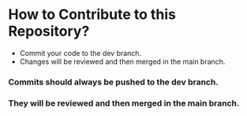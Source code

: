 # How to Contribute to this Repository?

- Commit your code to the dev branch.
- Changes will be reviewed and then merged in the main branch.

### Commits should always be pushed to the dev branch.
### They will be reviewed and then merged in the main branch.
